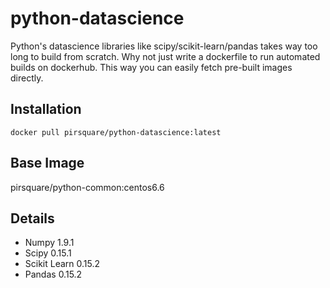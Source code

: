 # python-datascience
Python's datascience libraries like scipy/scikit-learn/pandas takes way too long to build from scratch. Why not just write a dockerfile to run automated builds on dockerhub. This way you can easily fetch pre-built images directly.

## Installation

    docker pull pirsquare/python-datascience:latest


## Base Image
pirsquare/python-common:centos6.6


## Details
- Numpy 1.9.1
- Scipy 0.15.1
- Scikit Learn 0.15.2
- Pandas 0.15.2

